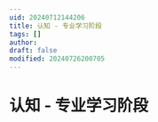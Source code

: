 ```yaml
---
uid: 20240712144206
title: 认知 - 专业学习阶段
tags: []
author: 
draft: false
modified: 20240726200705
---
```


# 认知 - 专业学习阶段
